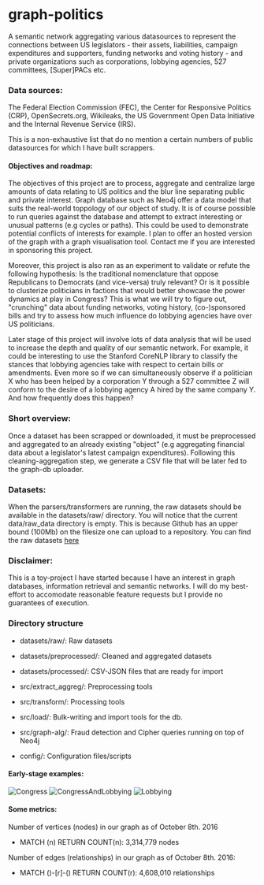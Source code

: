 # graph-politics


A semantic network aggregating various datasources to represent the connections between US legislators - their assets, liabilities, campaign expenditures and supporters, funding networks and voting history - and private organizations such as corporations, lobbying agencies, 527 committees, [Super]PACs etc.

### Data sources:

The Federal Election Commission (FEC), the Center for Responsive Politics (CRP), OpenSecrets.org, Wikileaks, the US Government Open Data Initiative and the Internal Revenue Service (IRS).

This is a non-exhaustive list that do no mention a certain numbers of public datasources for which I have built scrappers.

#### Objectives and roadmap:

The objectives of this project are to process, aggregate and centralize large amounts of data relating to US politics and the blur line separating public and private interest. Graph database such as Neo4j offer a data model that suits the real-world toppology of our object of study. It is of course possible to run queries against the database and attempt to extract interesting or unusual patterns (e.g cycles or paths). This could be used to demonstrate potential conflicts of interests for example. I plan to offer an hosted version of the graph with a graph visualisation tool. Contact me if you are interested in sponsoring this project.

Moreover, this project is also ran as an experiment to validate or refute the following hypothesis: Is the traditional nomenclature that oppose Republicans to Democrats (and vice-versa) truly relevant? Or is it possible to clusterize politicians in factions that would better showcase the power dynamics at play in Congress? This is what we will try to figure out, "crunching" data about funding networks, voting history, (co-)sponsored bills and try to assess how much influence do lobbying agencies have over US politicians.

Later stage of this project will involve lots of data analysis that will be used to increase the depth and quality of our semantic network. For example, it could be interesting to use the Stanford CoreNLP library to classify the stances that lobbying agencies take with respect to certain bills or amendments. Even more so if we can simultaneously observe if a politician X who has been helped by a corporation Y through a 527 committee Z will conform to the desire of a lobbying agency A hired by the same company Y. And how frequently does this happen?

### Short overview:

Once a dataset has been scrapped or downloaded, it must be preprocessed and aggregated to an already existing "object" (e.g aggregating financial data about a legislator's latest campaign expenditures). Following this cleaning-aggregation step, we generate a CSV file that will be later fed to the graph-db uploader.

### Datasets:

When the parsers/transformers are running, the raw datasets should be available in the datasets/raw/ directory. You will notice that the current data/raw_data directory is empty. This is because Github has an upper bound (100Mb) on the filesize one can upload to a repository. You can find the raw datasets [here](http://fs.rely.io/public/32104/eazrae/data.tar.gz)

### Disclaimer:

This is a toy-project I have started because I have an interest in graph databases, information retrieval and semantic networks. I will do my best-effort to accomodate reasonable feature requests but I provide no guarantees of execution.

### Directory structure

 - datasets/raw/: Raw datasets

 - datasets/preprocessed/: Cleaned and aggregated datasets

 - datasets/processed/: CSV-JSON files that are ready for import

 - src/extract_aggreg/: Preprocessing tools

 - src/transform/: Processing tools

 - src/load/: Bulk-writing and import tools for the db.

 - src/graph-alg/: Fraud detection and Cipher queries running on top of Neo4j

 - config/: Configuration files/scripts


#### Early-stage examples:
![Congress](https://i.imgur.com/UI7Jeiy.png "An excerpt of a graph representing basic connections between congressmen and their political parties and office")
![CongressAndLobbying](https://i.imgur.com/V3b5zYY.png "Congressmen, lobbyists and parties")
![Lobbying](https://i.imgur.com/vzWIZZC.jpg "Lobbying agencies and their employees")


#### Some metrics:

Number of vertices (nodes) in our graph as of October 8th. 2016

 - MATCH (n) RETURN COUNT(n): 3,314,779 nodes
 
Number of edges (relationships) in our graph as of October 8th. 2016:

- MATCH ()-[r]-() RETURN COUNT(r): 4,608,010 relationships

